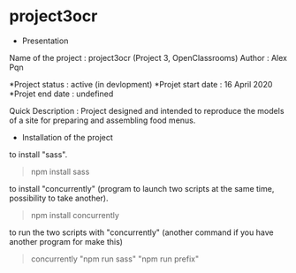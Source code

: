 # project3ocr

- Presentation

Name of the project : project3ocr (Project 3, OpenClassrooms)
Author : Alex Pqn

*Project status : active (in devlopment)
*Projet start date : 16 April 2020
*Projet end date : undefined

Quick Description : Project designed and intended to reproduce the models of a site for preparing and assembling food menus.

- Installation of the project

to install "sass".
> npm install sass

to install "concurrently" (program to launch two scripts at the same time, possibility to take another).
> npm install concurrently

to run the two scripts with "concurrently" (another command if you have another program for make this)
> concurrently "npm run sass" "npm run prefix"
